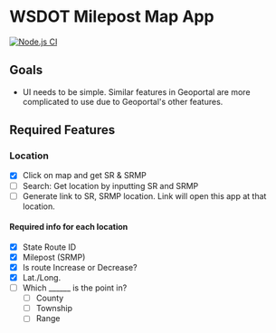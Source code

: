# WSDOT Milepost Map App

[![Node.js CI](https://github.com/WSDOT-GIS/wsdot-mp-map/actions/workflows/node.js.yml/badge.svg)](https://github.com/WSDOT-GIS/wsdot-mp-map/actions/workflows/node.js.yml)

## Goals

* UI needs to be simple. Similar features in Geoportal are more complicated to use due to Geoportal's other features.

## Required Features

### Location

* [x] Click on map and get SR & SRMP
* [ ] Search: Get location by inputting SR and SRMP
* [ ] Generate link to SR, SRMP location. Link will open this app at that location.

#### Required info for each location

* [x] State Route ID
* [x] Milepost (SRMP)
* [x] Is route Increase or Decrease?
* [x] Lat./Long.
* [ ] Which ______ is the point in?
  * [ ] County
  * [ ] Township
  * [ ] Range
